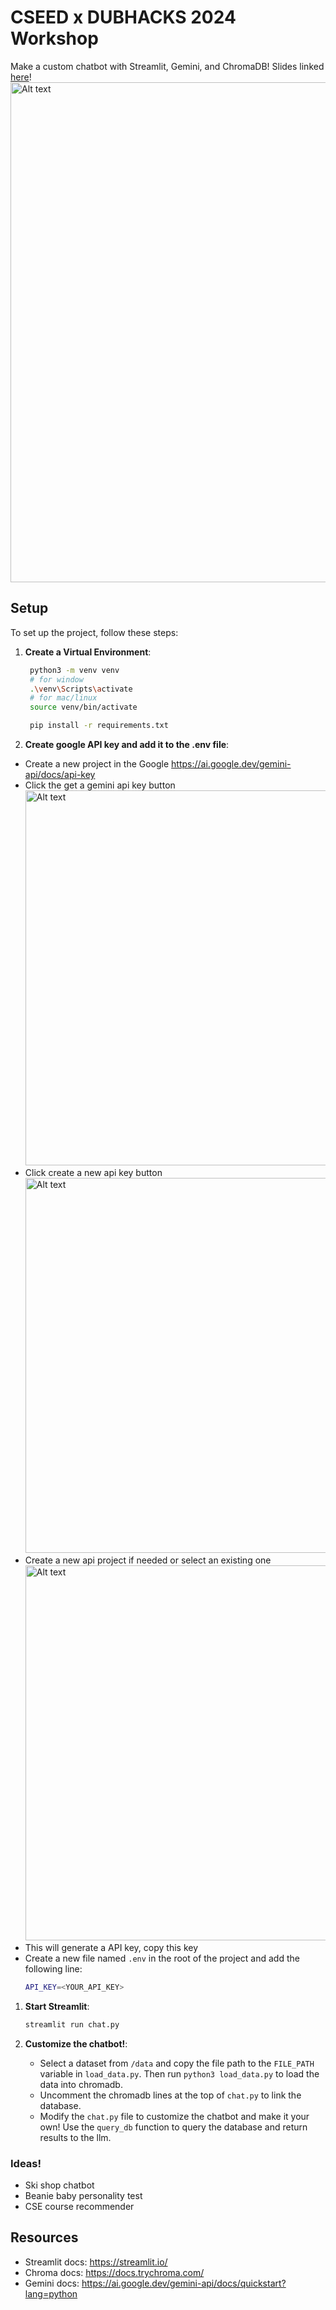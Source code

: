 # CSEED x DUBHACKS 2024 Workshop
Make a custom chatbot with Streamlit, Gemini, and ChromaDB! Slides linked [here](https://docs.google.com/presentation/d/1jFNbSIocNmWeBUm8rXj-2dhJQXwKlwBIQTXAvzrmZY0/edit#slide=id.p)!
<br/>
<img src="img/chatbot.png" alt="Alt text" width="800"/>

## Setup

To set up the project, follow these steps:

1. **Create a Virtual Environment**:
   ```sh
    python3 -m venv venv
    # for window
    .\venv\Scripts\activate
    # for mac/linux
    source venv/bin/activate

    pip install -r requirements.txt
   ```

2. **Create google API key and add it to the .env file**:
  - Create a new project in the Google https://ai.google.dev/gemini-api/docs/api-key
  - Click the get a gemini api key button
    <br/>
    <img src="img/gemini-key.png" alt="Alt text" width="600"/>
  - Click create a new api key button
    <br/>
    <img src="img/create-key.png" alt="Alt text" width="600"/>
  - Create a new api project if needed or select an existing one
    <br/>
    <img src="img/new-project.png" alt="Alt text" width="600"/>
  - This will generate a API key, copy this key
  - Create a new file named `.env` in the root of the project and add the following line:
    ```sh
    API_KEY=<YOUR_API_KEY>
    ```

1. **Start Streamlit**:
   ```sh
   streamlit run chat.py
   ```

2. **Customize the chatbot!**:
   - Select a dataset from `/data` and copy the file path to the `FILE_PATH` variable in `load_data.py`. Then run `python3 load_data.py` to load the data into chromadb.
   - Uncomment the chromadb lines at the top of `chat.py` to link the database.
   - Modify the `chat.py` file to customize the chatbot and make it your own! Use the `query_db` function to query the database and return results to the llm.

### Ideas!
- Ski shop chatbot
- Beanie baby personality test
- CSE course recommender

## Resources
- Streamlit docs: https://streamlit.io/
- Chroma docs: https://docs.trychroma.com/
- Gemini docs: https://ai.google.dev/gemini-api/docs/quickstart?lang=python
